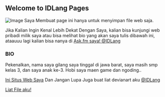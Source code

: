 ## Welcome to IDLang Pages
![Image](https://2.bp.blogspot.com/-8iCFPfUxDYg/Wj_FZmatrOI/AAAAAAAAAY8/R00d_KqVfPUBqlZhHfntNVNEFuA2fAWCACLcBGAs/s320/4274187-jason_voorhees_colored_by_likwidlead-d3bqrat.jpg)
Saya Membuat page ini hanya untuk menyimpan file web saja.

Jika Kalian Ingin Kenal Lebih Dekat Dengan Saya, kalian bisa kunjungi web pribadi milik saya atau bisa melihat bio yang akan saya tulis dibawah ini, ataauuu lagi kalian bisa nanya di [Ask.fm saya! @IDLang](https://ask.fm/idlang)

### BIO

Pekenalkan, nama saya gilang saya tinggal di jawa barat, saya masih smp kelas 3, dan saya anak ke-3.
Hobi saya maen game dan ngoding..

[Ini Situs Web Saya](http://lang.bloger.id/) Dan Jangan Lupa Juga buat liat devianart aku [@IDLang](https://idlang.deviantart.com)

[Liat File aku!](https://github.com/idlang/idlang.github.io/)
